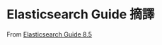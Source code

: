 # Elasticsearch Guide 摘譯

From [Elasticsearch Guide 8.5](https://www.elastic.co/guide/en/elasticsearch/reference/current/index.html)
